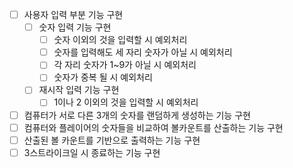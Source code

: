 - [ ]  사용자 입력 부분 기능 구현
    - [ ]  숫자 입력 기능 구현
        - [ ]  숫자 이외의 것을 입력할 시 예외처리
        - [ ]  숫자를 입력해도 세 자리 숫자가 아닐 시 예외처리
        - [ ]  각 자리 숫자가 1~9가 아닐 시 예외처리
        - [ ]  숫자가 중복 될 시 예외처리
    - [ ]  재시작 입력 기능 구현
        - [ ]  1이나 2 이외의 것을 입력할 시 예외처리
- [ ]  컴퓨터가 서로 다른 3개의 숫자를 랜덤하게 생성하는 기능 구현
- [ ]  컴퓨터와 플레이어의 숫자들을 비교하여 볼카운트를 산출하는 기능 구현
- [ ]  산출된 볼 카운트를 기반으로 출력하는 기능 구현
- [ ]  3스트라이크일 시 종료하는 기능 구현